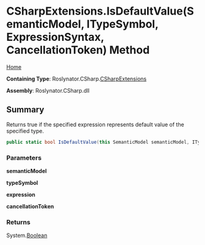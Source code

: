 <a name="_top"></a>

# CSharpExtensions\.IsDefaultValue\(SemanticModel, ITypeSymbol, ExpressionSyntax, CancellationToken\) Method

[Home](../../../../README.md#_top)

**Containing Type**: Roslynator\.CSharp\.[CSharpExtensions](../README.md#_top)

**Assembly**: Roslynator\.CSharp\.dll

## Summary

Returns true if the specified expression represents default value of the specified type\.

```csharp
public static bool IsDefaultValue(this SemanticModel semanticModel, ITypeSymbol typeSymbol, ExpressionSyntax expression, CancellationToken cancellationToken = default(CancellationToken))
```

### Parameters

**semanticModel**

**typeSymbol**

**expression**

**cancellationToken**

### Returns

System\.[Boolean](https://docs.microsoft.com/en-us/dotnet/api/system.boolean)

